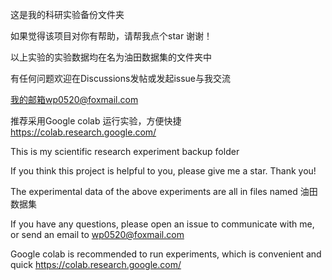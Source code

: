 这是我的科研实验备份文件夹

如果觉得该项目对你有帮助，请帮我点个star 谢谢！

以上实验的实验数据均在名为油田数据集的文件夹中

有任何问题欢迎在Discussions发帖或发起issue与我交流

我的邮箱wp0520@foxmail.com

推荐采用Google colab 运行实验，方便快捷 https://colab.research.google.com/

This is my scientific research experiment backup folder

If you think this project is helpful to you, please give me a star. Thank you!

The experimental data of the above experiments are all in files named 油田数据集

If you have any questions, please open an issue to communicate with me, or send an email to wp0520@foxmail.com

Google colab is recommended to run experiments, which is convenient and quick https://colab.research.google.com/

